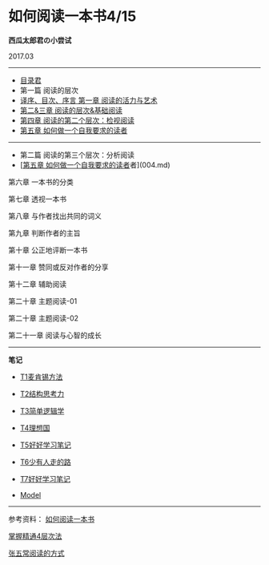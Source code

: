 # 如何阅读一本书4/15

**西瓜太郎君の小尝试**

2017.03
- - - - -----------------
- [目录君](README.md)
- 第一篇 阅读的层次
- [译序、目次、序言 第一章 阅读的活力与艺术](001.md)
- [第二&三章 阅读的层次&基础阅读](002.md)
- [第四章 阅读的第二个层次：检视阅读](003.md)
- [第五章 如何做一个自我要求的读者](004.md)
- - - - -
- 第二篇 阅读的第三个层次：分析阅读
- [[第五章 如何做一个自我要求的读者](004.md)者](004.md)




第六章 一本书的分类


第七章 透视一本书


第八章 与作者找出共同的词义

第九章 判断作者的主旨

第十章 公正地评断一本书

第十一章 赞同或反对作者的分享

第十二章 辅助阅读


第二十章 主题阅读-01


第二十章 主题阅读-02


第二十一章 阅读与心智的成长



- - - - -----------------

**笔记**
- [T1麦肯锡方法](T1麦肯锡方法.md)
- [T2结构思考力](T2结构思考力.md)
- [T3简单逻辑学](T3简单逻辑学.md)
- [T4理想国](T4理想国.md)
- [T5好好学习笔记](T5好好学习笔记.md)
- [T6少有人走的路](T6少有人走的路.md)
- [T7好好学习笔记](T7好好学习笔记.md)


- [Model](model.md)

- - - - -----------------
参考资料：
[如何阅读一本书](http://htrab.com/)

[掌握精通4层次法](http://blog.hiddenwangcc.com/archives/2615)

[张五常阅读的方式](http://www.360doc.com/content/14/0715/22/17132703_394668367.shtml)
